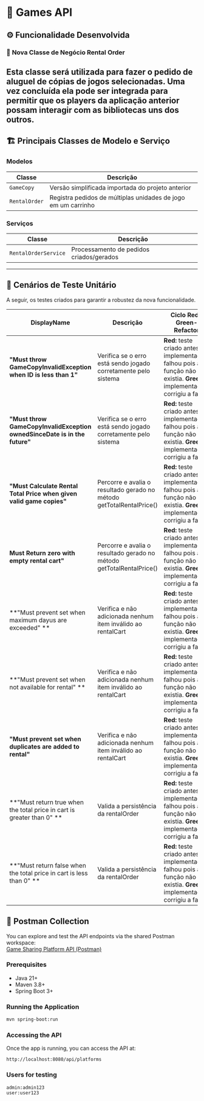 # 🧩 Games API

## ⚙️ Funcionalidade Desenvolvida

### 🧠 **Nova Classe de Negócio Rental Order**
Esta classe será utilizada para fazer o pedido de aluguel de cópias de jogos selecionadas.
Uma vez concluída ela pode ser integrada para permitir que os players da aplicação anterior possam interagir com as bibliotecas uns dos outros.
---

## 🏗️ Principais Classes de Modelo e Serviço

### **Modelos**
| Classe | Descrição |
|--------|------------|
| `GameCopy` | Versão simplificada importada do projeto anterior
| `RentalOrder` | Registra pedidos de múltiplas unidades de jogo em um carrinho |

### **Serviços**
| Classe | Descrição |
|--------|------------|
| `RentalOrderService` | Processamento de pedidos criados/gerados |

---

## 🧪 Cenários de Teste Unitário

A seguir, os  testes criados para garantir a robustez da nova funcionalidade.

| DisplayName | Descrição | Ciclo Red-Green-Refactor |
|--------------|------------|--------------------------|
| **"Must throw GameCopyInvalidException when ID is less than 1"** | Verifica se o erro está sendo jogado corretamente pelo sistema | **Red:** teste criado antes da implementação; falhou pois a função não existia. **Green:** implementação corrigiu a falha. |
| **"Must throw GameCopyInvalidException ownedSinceDate is in the future"** | Verifica se o erro está sendo jogado corretamente pelo sistema | **Red:** teste criado antes da implementação; falhou pois a função não existia. **Green:** implementação corrigiu a falha. |
| **"Must Calculate Rental Total Price when given valid game copies"** | Percorre e avalia o resultado gerado no método getTotalRentalPrice()| **Red:** teste criado antes da implementação; falhou pois a função não existia. **Green:** implementação corrigiu a falha. |
| **Must Return zero with empty rental cart"** | Percorre e avalia o resultado gerado no método getTotalRentalPrice()| **Red:** teste criado antes da implementação; falhou pois a função não existia. **Green:** implementação corrigiu a falha. |
| **"Must prevent set when maximum dayus are exceeded" ** | Verifica e não adicionada nenhum item inválido ao rentalCart | **Red:** teste criado antes da implementação; falhou pois a função não existia. **Green:** implementação corrigiu a falha. |
| **"Must prevent set when not available for rental" ** | Verifica e não adicionada nenhum item inválido ao rentalCart | **Red:** teste criado antes da implementação; falhou pois a função não existia. **Green:** implementação corrigiu a falha. |
| **"Must prevent set when duplicates are added to rental"** | Verifica e não adicionada nenhum item inválido ao rentalCart | **Red:** teste criado antes da implementação; falhou pois a função não existia. **Green:** implementação corrigiu a falha. |
| **"Must return true when the total price in cart is greater than 0" ** | Valida a persistência da rentalOrder | **Red:** teste criado antes da implementação; falhou pois a função não existia. **Green:** implementação corrigiu a falha. |
| **"Must return false when the total price in cart is less than 0" ** | Valida a persistência da rentalOrder | **Red:** teste criado antes da implementação; falhou pois a função não existia. **Green:** implementação corrigiu a falha. |


## 🤖 Postman Collection

You can explore and test the API endpoints via the shared Postman
workspace:\
[Game Sharing Platform API
(Postman)](https://planetary-flare-256668.postman.co/workspace/Infnet-Springboot~a289eb5a-c4ef-4cf7-a5d8-e310d62bd091/collection/47974878-a6f2167a-ad19-4f15-84ec-e9ca2ff69e01?action=share&creator=47974878)


### Prerequisites

-   Java 21+
-   Maven 3.8+
-   Spring Boot 3+

### Running the Application

``` bash
mvn spring-boot:run
```

### Accessing the API

Once the app is running, you can access the API at:

    http://localhost:8080/api/platforms

### Users for testing
    admin:admin123
    user:user123